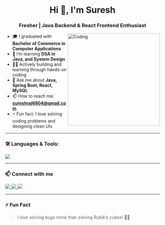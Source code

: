<h1 align="center">Hi 👋, I'm Suresh</h1>
<h3 align="center">Fresher | Java Backend & React Frontend Enthusiast</h3>

<img align="right" alt="Coding" width="300" src="https://media.giphy.com/media/qgQUggAC3Pfv687qPC/giphy.gif">

- 🎓 I graduated with **Bachelor of Commerce in Computer Applications**
- 🌱 I’m learning **DSA in Java, and System Design**
- 👨‍💻 Actively building and learning through hands-on coding
- 💬 Ask me about **Java, Spring Boot, React, MySQL**
- 📫 How to reach me: **sureshraj6804@gmail.com**
- ⚡ Fun fact: I love solving coding problems and designing clean UIs

---

### 🛠️ Languages & Tools:
<p>
  <img src="https://skillicons.dev/icons?i=html,css,js,react,python,java,spring,intellij,git-hub,mysql,vscode" />
</p>

---

### 📫 Connect with me

<p>
  <a href="https://www.linkedin.com/in/sursehraj-sr/">
    <img src="https://img.shields.io/badge/LinkedIn-blue?logo=linkedin&style=for-the-badge">
  </a>
  <a href="mailto:sureshraj6804@gmail.com">
    <img src="https://img.shields.io/badge/Gmail-red?logo=gmail&style=for-the-badge">
  </a>
  <a href="https://sureshraj-sr.web.app/">
    <img src="https://img.shields.io/badge/Portfolio-black?logo=vercel&style=for-the-badge">
  </a>
</p>

---

### ⚡ Fun Fact
> I love solving bugs more than solving Rubik’s cubes! 🧠💡  
